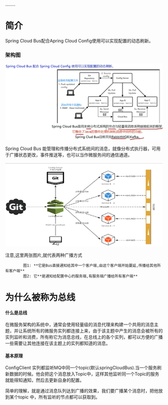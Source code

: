 













........































































































































































































































































































































































































































































































































































































































































































































































































































































































































































































































































































































































































































#  简介

Spring Cloud Bus配合Apring Cloud Config使用可以实现配置的动态刷新。



### 架构图

![](../\图片\springconfig的26.png)





Spring Cloud Bus 能管理和传播分布式系统间的消息，就像分布式执行器，可用于广播状态更改，事件推送等，也可以当作微服务间的通信通道。



![](../\图片\springconfig的31.png)



注意,这里两张图片,就代表两种广播方式

			图1: **它是Bus直接通知给其中一个客户端,由这个客户端开始蔓延,传播给其他所有客户端**
			图2:	它**是通知给配置中心的服务端,有服务端广播给所有客户端**




# 为什么被称为总线

#### 什么是总线

在微服务架构的系统中，通常会使用轻量级的消息代理来构建一个共用的消息主题，并让系统所有的微服务实列都连接上来，由于该主题中产生的消息会被所有的实列监听和消费，所有称它为消息总线，在总线上的各个实列，都可以方便的广播一些需要让其他连接在该主题上的实列都知道的消息。

#### 基本原理

ConfigClient 实列都监听MQ中同一个topic(默认springCloudBus).当一个服务刷新数据的时候。他会把这个消息放入Topic中，这样其他监听同一个Topic的服务就能得知通知，然后去更新自身的配置。

简单的理解，就是通过消息队列达到广播的效果，我们要广播某个消息时，把他放到某个topic 中，所有监听的节点都可以获取到。

